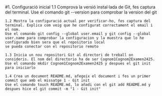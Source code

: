 #1. Configuració inicial
	1.1 Comprova la versió instal·lada de Git, fes captura del terminal.
	Use el comando git --version para comprobar la version del git

	1.2 Mostra la configuració actual per verificar-ho, fes captura del terminal. Explica com veig que he configurat correctament el email i el nom.
	Use el comando git config --global user.email y git config --global user.name para comprobar la configuracion y la muestra que lo he configurado bien sera que el repositorio local 
	se pueda conectar con el repositorio remoto

	1.3 Inicia un nou repositori Git al directori de treball on consideris. El nom del directorio ha de ser Cognom1Cognom2Examen2425.
	Use el comando mkdir Cognom1Cognom2Examen2425 y despues el git init para iniciarlo 

	1.4 Crea un document README.md, afegeix el document i fes un primer commit que amb el missatge 1 - Git init
	Use el comando touch README.md, lo añadi con el git add README.md y despues hice el git commit -m "1 - Git init"
